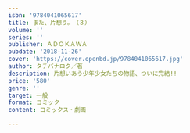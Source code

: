 ```yaml
---
isbn: '9784041065617'
title: また、片想う。　（３）
volume: ''
series: ''
publisher: ＡＤＯＫＡＷＡ
pubdate: '2018-11-26'
cover: 'https://cover.openbd.jp/9784041065617.jpg'
author: タチバナロク／著
description: 片想いあう少年少女たちの物語、ついに完結!!
price: '580'
genre: ''
target: 一般
format: コミック
content: コミックス・劇画

---
```


